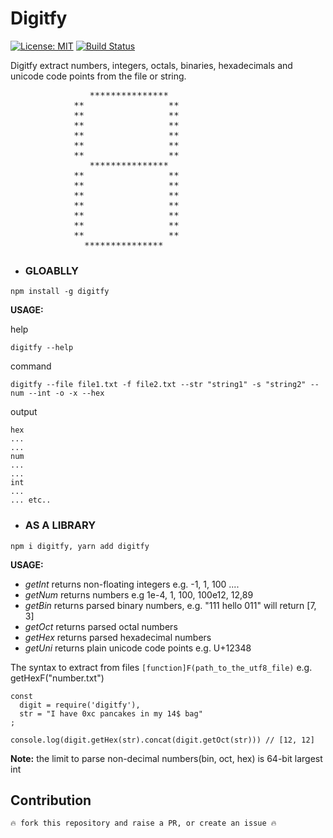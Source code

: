 # Digitfy
[![License: MIT](https://img.shields.io/badge/License-MIT-yellow.svg)](https://opensource.org/licenses/MIT)
[![Build Status](https://travis-ci.org/urbanishimwe/digitfy.svg?branch=master)](https://travis-ci.org/urbanishimwe/digitfy)

Digitfy extract numbers, integers, octals, binaries, hexadecimals and unicode code points from the file or string.

<pre>
               ***************
            **                ** 
            **                **
            **                **
            **                **
            **                **
            **                **
               ***************
            **                **
            **                **
            **                **
            **                **
            **                **
            **                **
            **                **
              ***************
</pre>

- ### GLOABLLY
```
npm install -g digitfy
```
**USAGE:**

help
```
digitfy --help
```

command
```
digitfy --file file1.txt -f file2.txt --str "string1" -s "string2" --num --int -o -x --hex
```
output
```
hex
...
...
num
...
...
int
...
... etc..
```


- ### AS A LIBRARY
```
npm i digitfy, yarn add digitfy
```

**USAGE:**

- *getInt* returns non-floating integers e.g. -1, 1, 100 ....
- *getNum* returns numbers e.g 1e-4, 1, 100, 100e12, 12,89
- *getBin* returns parsed binary numbers, e.g. "111 hello 011" will return [7, 3]
- *getOct* returns parsed octal numbers
- *getHex* returns parsed hexadecimal numbers
- *getUni* returns plain unicode code points e.g. U+12348

The syntax to extract from files
`[function]F(path_to_the_utf8_file)` e.g. getHexF("number.txt")

```
const 
  digit = require('digitfy'),
  str = "I have 0xc pancakes in my 14$ bag"
;

console.log(digit.getHex(str).concat(digit.getOct(str))) // [12, 12]
```

**Note:** the limit to parse non-decimal numbers(bin, oct, hex) is 64-bit largest int

## Contribution
```
🔥 fork this repository and raise a PR, or create an issue 🔥
```
